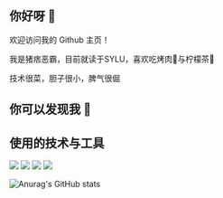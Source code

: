 ## 你好呀 👋

欢迎访问我的 Github 主页！

我是猪痞恶霸，目前就读于SYLU，喜欢吃烤肉🍖与柠檬茶🧋 

技术很菜，胆子很小，脾气很倔

## 你可以发现我 🙈

## 使用的技术与工具

<p > <img src="https://img.shields.io/badge/-HTML5-E34F26?style=flat-square&logo=html5&logoColor=white" /> <img src="https://img.shields.io/badge/-CSS3-1572B6?style=flat-square&logo=css3" /> <img src="https://img.shields.io/badge/-JavaScript-oringe?style=flat-square&logo=javascript" />  <img src="https://img.shields.io/badge/-Typescript-294e80?style=flat-square&logo=typescript&logoColor=white" /></p>

![Anurag's GitHub stats](https://github-readme-stats.vercel.app/api?username=HRBully&theme=radical)

